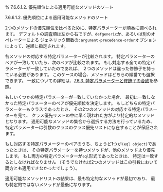 % 7.6.6.1.2. 優先順位による適用可能なメソッドのソート

7.6.6.1.2. 優先順位による適用可能なメソッドのソート


2つのメソッドの優先順位を比べるために、特定パラメーターが順番に調べられます。
デフォルトの調査順は左から右ですが、`defgeneric`か、あるいは別のオペレーターによる
ジェネリック関数の`:argument-precedence-order`オプションによって、逆順に指定されます。

各メソッドの対応する特定パラメーターが比較されます。
特定パラメーターのペアが一致していたら、次のペアが比較されます。
もし対応する全ての特定パラメーターが一致していたのであれば、
２つのメソッドは違った修飾子を持っている必要があります。
このケースの場合、メソッドはどちらの順番でも選択できます。
一致についての詳細は、[7.6.3. 特定パラメーターと修飾子の合致](7.6.3.html)を参照。

もしいくつかの特定パラメーターが一致していなかった場合、
最初に一致しなかった特定パラメーターのペアが優先順位を決定します。
もしどちらの特定パラメーターもクラスであったとき、
その2つのメソッドの対応する特定パラメーターを見て、
クラス優先リストの中に早く現われた方がより特定的なメソッドとなります。
適用可能なメソッドの集合から選択する方法を行っているため、
特定パラメーターは引数のクラスのクラス優先リストに存在することが保証されます。

もし対応する特定パラメーターのペアのうち、ちょうど1つが`(eql object)`であったときは、
その特定パラメーターを持つメソッドが、他のメソッドより優先します。
もし両方の特定パラメーターが`eql`形式であったときは、
特定は一致するとしなければなりません
（そうでなければ2つのメソッドはこの引数において両方とも適用できなかったでしょう）。

適用可能なメソッドリストの結果は、最も特定的なメソッドが最初であり、
最も特定的ではないメソッドが最後になります。

